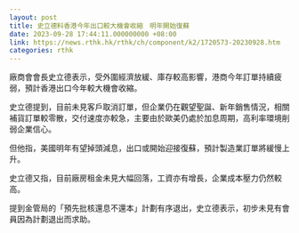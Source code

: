 ```yaml
---
layout: post
title: 史立德料香港今年出口較大機會收縮　明年開始復蘇
date: 2023-09-28 17:44:11.000000000 +08:00
link: https://news.rthk.hk/rthk/ch/component/k2/1720573-20230928.htm
categories: rthk
---
```


廠商會會長史立德表示，受外圍經濟放緩、庫存較高影響，港商今年訂單持續疲弱，預計香港出口今年較大機會收縮。

史立德提到，目前未見客戶取消訂單，但企業仍在觀望聖誕、新年銷售情況，相關補貨訂單較零散，交付速度亦較急，主要由於歐美仍處於加息周期，高利率環境削弱企業信心。

但他指，美國明年有望掉頭減息，出口或開始迎接復蘇，預計製造業訂單將緩慢上升。

史立德又指，目前廠房租金未見大幅回落，工資亦有增長，企業成本壓力仍然較高。

提到金管局的「預先批核還息不還本」計劃有序退出，史立德表示，初步未見有會員因為計劃退出而求助。
